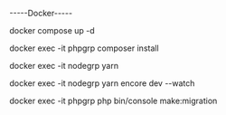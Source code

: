 -----Docker-----

docker compose up -d

docker exec -it phpgrp composer install

docker exec -it nodegrp yarn

docker exec -it nodegrp yarn encore dev --watch

docker exec -it phpgrp php bin/console make:migration

